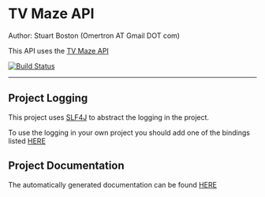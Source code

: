 TV Maze API
============

Author: Stuart Boston (Omertron AT Gmail DOT com)

This API uses the [TV Maze API](http://www.tvmaze.com/api)

[![Build Status](http://jenkins.omertron.com/job/API-TVMaze/badge/icon)](http://jenkins.omertron.com/job/API-TVMaze)

***

Project Logging
---------------
This project uses [SLF4J](http://www.slf4j.org) to abstract the logging in the project.

To use the logging in your own project you should add one of the bindings listed [HERE](http://www.slf4j.org/manual.html#swapping)

Project Documentation
---------------------
The automatically generated documentation can be found [HERE](http://omertron.github.com/api-tvmaze/)
